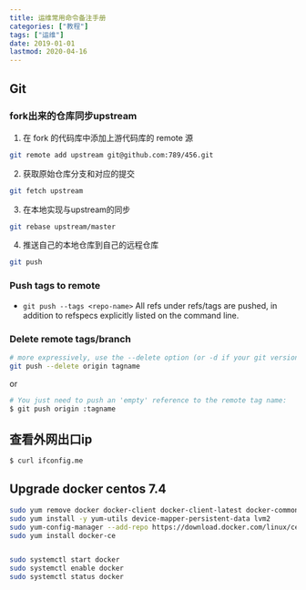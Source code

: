 ```yaml
---
title: 运维常用命令备注手册
categories: ["教程"]
tags: ["运维"]
date: 2019-01-01
lastmod: 2020-04-16
---
```


## Git

### fork出来的仓库同步upstream

1. 在 fork 的代码库中添加上游代码库的 remote 源

```sh
git remote add upstream git@github.com:789/456.git
```

2. 获取原始仓库分支和对应的提交

```sh
git fetch upstream
```

3. 在本地实现与upstream的同步

```sh
git rebase upstream/master
```

4. 推送自己的本地仓库到自己的远程仓库

```sh
git push
```

### Push tags to remote

* `git push --tags <repo-name>`  All refs under refs/tags are pushed, in addition to refspecs explicitly listed on the command line.


### Delete remote tags/branch

```sh
# more expressively, use the --delete option (or -d if your git version is older than 1.8.0)
git push --delete origin tagname
```

or 

```sh
# You just need to push an 'empty' reference to the remote tag name:
$ git push origin :tagname
```

## 查看外网出口ip

```sh
$ curl ifconfig.me
```


## Upgrade docker centos 7.4

```sh
sudo yum remove docker docker-client docker-client-latest docker-common docker-latest docker-latest-logrotate docker-logrotate docker-selinux  docker-engine-selinux docker-engine
sudo yum install -y yum-utils device-mapper-persistent-data lvm2
sudo yum-config-manager --add-repo https://download.docker.com/linux/centos/docker-ce.repo
sudo yum install docker-ce


sudo systemctl start docker
sudo systemctl enable docker
sudo systemctl status docker
```